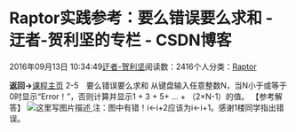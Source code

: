 
# Raptor实践参考：要么错误要么求和 - 迂者-贺利坚的专栏 - CSDN博客

2016年09月13日 10:34:49[迂者-贺利坚](https://me.csdn.net/sxhelijian)阅读数：2416个人分类：[Raptor																](https://blog.csdn.net/sxhelijian/article/category/6415115)



**返回->**[课程主页](http://blog.csdn.net/sxhelijian/article/details/52523299)
2-5　要么错误要么求和
从键盘输入任意整数N，当N小于或等于0时显示“Error！”，否则计算并显示1 + 3 + 5+ … + （2×N-1）的值。
【参考解答】
![这里写图片描述](https://img-blog.csdn.net/20160913103426851)[ ](https://img-blog.csdn.net/20160913103426851)
注：图中有错！i←i+2应该为i←i+1。感谢1楼同学指出错误。
[            ](https://img-blog.csdn.net/20160913103426851)

